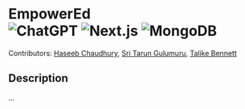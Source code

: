 # EmpowerEd <br/> ![ChatGPT](https://img.shields.io/badge/ChatGPT-74aa9c?style=for-the-badge&logo=openai&logoColor=white) ![Next.js](https://img.shields.io/badge/next%20js-000000?style=for-the-badge&logo=nextdotjs&logoColor=white) ![MongoDB](https://img.shields.io/badge/MongoDB-4EA94B?style=for-the-badge&logo=mongodb&logoColor=white)

Contributors: [Haseeb Chaudhury](https://github.com/Haseebzz), [Sri Tarun Gulumuru](https://github.com/sritarung), [Talike Bennett](https://github.com/tahbee03)

## Description
...